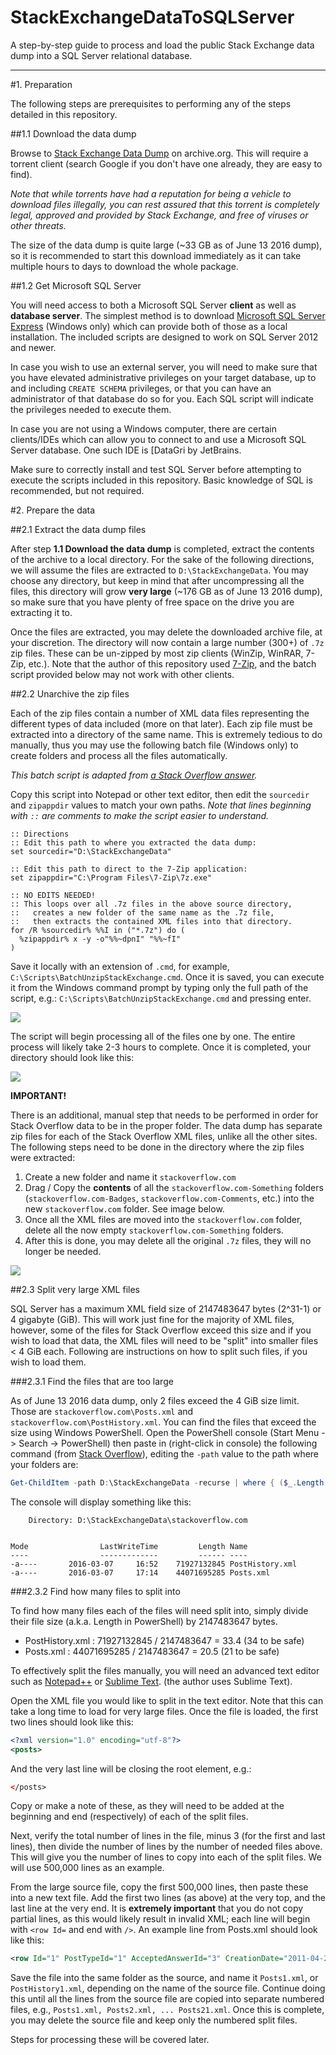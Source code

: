 # StackExchangeDataToSQLServer
A step-by-step guide to process and load the public Stack Exchange data dump into a SQL Server relational database.

---

#1. Preparation

The following steps are prerequisites to performing any of the steps detailed in this repository. 

##1.1 Download the data dump

Browse to [Stack Exchange Data Dump](https://archive.org/details/stackexchange) on archive.org. This will require a torrent client (search Google if you don't have one already, they are easy to find). 

_Note that while torrents have had a reputation for being a vehicle to download files illegally, you can rest assured that this torrent is completely legal, approved and provided by Stack Exchange, and free of viruses or other threats._

The size of the data dump is quite large (~33 GB as of June 13 2016 dump), so it is recommended to start this download immediately as it can take multiple hours to days to download the whole package.

##1.2 Get Microsoft SQL Server

You will need access to both a Microsoft SQL Server __client__ as well as __database server__. The simplest method is to download [Microsoft SQL Server Express](https://www.microsoft.com/en-us/cloud-platform/sql-server-editions-express) (Windows only) which can provide both of those as a local installation. The included scripts are designed to work on SQL Server 2012 and newer.

In case you wish to use an external server, you will need to make sure that you have elevated administrative privileges on your target database, up to and including `CREATE SCHEMA` privileges, or that you can have an administrator of that database do so for you. Each SQL script will indicate the privileges needed to execute them.

In case you are not using a Windows computer, there are certain clients/IDEs which can allow you to connect to and use a Microsoft SQL Server database. One such IDE is [DataGri[](https://www.jetbrains.com/datagrip/) by JetBrains.

Make sure to correctly install and test SQL Server before attempting to execute the scripts included in this repository. Basic knowledge of SQL is recommended, but not required.

#2. Prepare the data

##2.1 Extract the data dump files

After step __1.1 Download the data dump__ is completed, extract the contents of the archive to a local directory. For the sake of the following directions, we will assume the files are extracted to `D:\StackExchangeData`. You may choose any directory, but keep in mind that after uncompressing all the files, this directory will grow __very large__ (~176 GB as of June 13 2016 dump), so make sure that you have plenty of free space on the drive you are extracting it to.

Once the files are extracted, you may delete the downloaded archive file, at your discretion. The directory will now contain a large number (300+) of `.7z` zip files. These can be un-zipped by most zip clients (WinZip, WinRAR, 7-Zip, etc.). Note that the author of this repository used [7-Zip](http://www.7-zip.org/download.html), and the batch script provided below may not work with other clients.

##2.2 Unarchive the zip files

Each of the zip files contain a number of XML data files representing the different types of data included (more on that later). Each zip file must be extracted into a directory of the same name. This is extremely tedious to do manually, thus you may use the following batch file (Windows only) to create folders and process all the files automatically.

_This batch script is adapted from [a Stack Overflow answer](http://stackoverflow.com/a/17082572/3626537)._

Copy this script into Notepad or other text editor, then edit the `sourcedir` and `zipappdir` values to match your own paths. _Note that lines beginning with `::` are comments to make the script easier to understand._

```batch
:: Directions
:: Edit this path to where you extracted the data dump:
set sourcedir="D:\StackExchangeData"

:: Edit this path to direct to the 7-Zip application:
set zipappdir="C:\Program Files\7-Zip\7z.exe"

:: NO EDITS NEEDED!
:: This loops over all .7z files in the above source directory,
::   creates a new folder of the same name as the .7z file,
::   then extracts the contained XML files into that directory.
for /R %sourcedir% %%I in ("*.7z") do (
  %zipappdir% x -y -o"%%~dpnI" "%%~fI" 
)
```

Save it locally with an extension of `.cmd`, for example, `C:\Scripts\BatchUnzipStackExchange.cmd`. Once it is saved, you can execute it from the Windows command prompt by typing only the full path of the script, e.g.: `C:\Scripts\BatchUnzipStackExchange.cmd` and pressing enter.

<img src="https://i.imgur.com/M3DJBjG.png" />

The script will begin processing all of the files one by one. The entire process will likely take 2-3 hours to complete. Once it is completed, your directory should look like this:

<img src="https://i.imgur.com/ABfVyry.png" />

__IMPORTANT!__

There is an additional, manual step that needs to be performed in order for Stack Overflow data to be in the proper folder. The data dump has separate zip files for each of the Stack Overflow XML files, unlike all the other sites. The following steps need to be done in the directory where the zip files were extracted:

1. Create a new folder and name it `stackoverflow.com`
2. Drag / Copy the __contents__ of all the `stackoverflow.com-Something` folders (`stackoverflow.com-Badges`, `stackoverflow.com-Comments`, etc.) into the new `stackoverflow.com` folder. See image below.
3. Once all the XML files are moved into the `stackoverflow.com` folder, delete all the now empty `stackoverflow.com-Something` folders.
4. After this is done, you may delete all the original `.7z` files, they will no longer be needed.

<img src="https://i.imgur.com/lgXfHrf.png" />

##2.3 Split very large XML files

SQL Server has a maximum XML field size of 2147483647 bytes (2^31-1) or 4 gigabyte (GiB). This will work just fine for the majority of XML files, however, some of the files for Stack Overflow exceed this size and if you wish to load that data, the XML files will need to be "split" into smaller files < 4 GiB each. Following are instructions on how to split such files, if you wish to load them.

###2.3.1 Find the files that are too large

As of June 13 2016 data dump, only 2 files exceed the 4 GiB size limit. Those are `stackoverflow.com\Posts.xml` and `stackoverflow.com\PostHistory.xml`. You can find the files that exceed the size using Windows PowerShell. Open the PowerShell console (Start Menu -> Search -> PowerShell) then paste in (right-click in console) the following command (from [Stack Overflow](http://stackoverflow.com/a/3423144/3626537)), editing the `-path` value to the path where your folders are:

```powershell
Get-ChildItem -path D:\StackExchangeData -recurse | where { ($_.Length / 4000MB) -gt 10 }
```

The console will display something like this:

```text
    Directory: D:\StackExchangeData\stackoverflow.com


Mode                LastWriteTime         Length Name
----                -------------         ------ ----
-a----       2016-03-07     16:52    71927132845 PostHistory.xml
-a----       2016-03-07     17:14    44071695285 Posts.xml
```

###2.3.2 Find how many files to split into

To find how many files each of the files will need split into, simply divide their file size (a.k.a. Length in PowerShell) by 2147483647 bytes.

- PostHistory.xml : 71927132845 / 2147483647 = 33.4 (34 to be safe)
- Posts.xml : 44071695285 / 2147483647 = 20.5 (21 to be safe)

To effectively split the files manually, you will need an advanced text editor such as [Notepad++](https://notepad-plus-plus.org/) or [Sublime Text](https://www.sublimetext.com/). (the author uses Sublime Text).

Open the XML file you would like to split in the text editor. Note that this can take a long time to load for very large files. Once the file is loaded, the first two lines should look like this:

```xml
<?xml version="1.0" encoding="utf-8"?>
<posts>
```

And the very last line will be closing the root element, e.g.: 

```xml
</posts>
```

Copy or make a note of these, as they will need to be added at the beginning and end (respectively) of each of the split files. 

Next, verify the total number of lines in the file, minus 3 (for the first and last lines), then divide the number of lines by the number of needed files above. This will give you the number of lines to copy into each of the split files. We will use 500,000 lines as an example.

From the large source file, copy the first 500,000 lines, then paste these into a new text file. Add the first two lines (as above) at the very top, and the last line at the very end. It is __extremely important__ that you do not copy partial lines, as this would likely result in invalid XML; each line will begin with `<row Id=` and end with `/>`. An example line from Posts.xml should look like this:

```xml
<row Id="1" PostTypeId="1" AcceptedAnswerId="3" CreationDate="2011-04-26T19:37:32.613" Score="5" ViewCount="76" Body="some content here" OwnerUserId="51" LastEditorUserId="297" LastEditDate="2011-05-08T19:53:20.583" LastActivityDate="2011-05-08T19:53:20.583" Title="some title here" Tags="&lt;support&gt;" AnswerCount="2" CommentCount="1" />
```

Save the file into the same folder as the source, and name it `Posts1.xml`, or `PostHistory1.xml`, depending on the name of the source file. Continue doing this until all the lines from the source file are copied into separate numbered files, e.g., `Posts1.xml, Posts2.xml, ... Posts21.xml`. Once this is complete, you may delete the source file and keep only the numbered split files.

Steps for processing these will be covered later.
